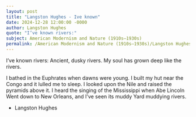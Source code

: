 ```yaml
---
layout: post
title: "Langston Hughes - Ive known"
date: 2024-12-28 12:00:00 -0000
author: Langston Hughes
quote: "I’ve known rivers:"
subject: American Modernism and Nature (1910s–1930s)
permalink: /American Modernism and Nature (1910s–1930s)/Langston Hughes/Langston Hughes - Ive known
---
```


I’ve known rivers:
Ancient, dusky rivers.
My soul has grown deep like the rivers.

I bathed in the Euphrates when dawns were young.
I built my hut near the Congo and it lulled me to sleep.
I looked upon the Nile and raised the pyramids above it.
I heard the singing of the Mississippi when Abe Lincoln
Went down to New Orleans, and I’ve seen its muddy
Yard muddying rivers.

- Langston Hughes
